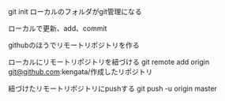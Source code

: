 

git init
ローカルのフォルダがgit管理になる

ローカルで更新、add、commit

githubのほうでリモートリポジトリを作る

ローカルにリモートリポジトリを紐づける
git remote add origin git@github.com:kengata/作成したリポジトリ

紐づけたリモートリポジトリにpushする
git push -u origin master